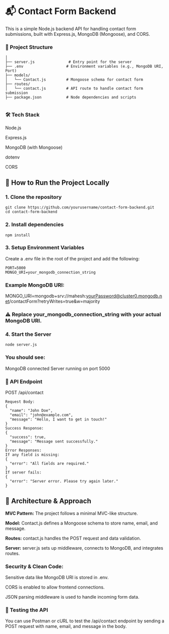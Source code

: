 # 📬 Contact Form Backend 

This is a simple Node.js backend API for handling contact form submissions, built with Express.js, MongoDB (Mongoose), and CORS.

### 📁 Project Structure

```
│
├── server.js               # Entry point for the server
├── .env                   # Environment variables (e.g., MongoDB URI, Port)
├── models/
│   └── Contact.js         # Mongoose schema for contact form
├── routes/
│   └── contact.js         # API route to handle contact form submission
├── package.json           # Node dependencies and scripts


```
### 🛠️ Tech Stack
Node.js

Express.js

MongoDB (with Mongoose)

dotenv

CORS

## 🚀 How to Run the Project Locally
### 1. Clone the repository
```
git clone https://github.com/yourusername/contact-form-backend.git
cd contact-form-backend
```
### 2. Install dependencies
```
npm install
```
### 3. Setup Environment Variables

Create a .env file in the root of the project and add the following:
```
PORT=5000
MONGO_URI=your_mongodb_connection_string
```
### Example MongoDB URI:
MONGO_URI=mongodb+srv://mahesh:yourPassword@cluster0.mongodb.net/contactForm?retryWrites=true&w=majority

### ⚠️ Replace your_mongodb_connection_string with your actual MongoDB URI.

### 4. Start the Server
```
node server.js
```
### You should see:
MongoDB connected
Server running on port 5000


### 📌 API Endpoint
POST /api/contact
```
Request Body:
{
  "name": "John Doe",
  "email": "john@example.com",
  "message": "Hello, I want to get in touch!"
}
Success Response:
{
  "success": true,
  "message": "Message sent successfully."
}
Error Responses:
If any field is missing:
{
  "error": "All fields are required."
}
If server fails:
{
  "error": "Server error. Please try again later."
}
```
## 🧱 Architecture & Approach
**MVC Pattern:** The project follows a minimal MVC-like structure.

**Model:** Contact.js defines a Mongoose schema to store name, email, and message.

**Routes:** contact.js handles the POST request and data validation.

**Server:** server.js sets up middleware, connects to MongoDB, and integrates routes.

### Security & Clean Code:

Sensitive data like MongoDB URI is stored in .env.

CORS is enabled to allow frontend connections.

JSON parsing middleware is used to handle incoming form data.

### 🧪 Testing the API
You can use Postman or cURL to test the /api/contact endpoint by sending a POST request with name, email, and message in the body.
